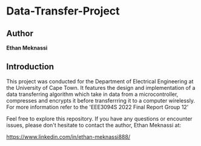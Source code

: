 # Data-Transfer-Project

## Author
**Ethan Meknassi**

## Introduction
This project was conducted for the Department of Electrical Engineering at the University of Cape Town. It features the design and implementation of a data transferring algorithm which take in data from a microcontroller, compresses and encrypts it before transferrring it to a computer wirelessly. For more information refer to the 'EEE3094S 2022 Final Report Group 12'

Feel free to explore this repository. If you have any questions or encounter issues, please don't hesitate to contact the author, Ethan Meknassi at:

https://www.linkedin.com/in/ethan-meknassi888/
